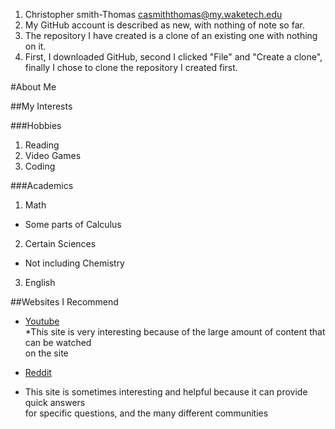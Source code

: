 1. Christopher smith-Thomas casmiththomas@my.waketech.edu
2. My GitHub account is described as new, with nothing of note so far.
3. The repository I have created is a clone of an existing one with nothing on it.
4. First, I downloaded GitHub, second I clicked "File" and "Create a clone", finally I chose to clone the repository I created first.


#About Me

##My Interests

###Hobbies  
1. Reading   
2. Video Games   
3. Coding

###Academics  
1. Math
 * Some parts of Calculus
2. Certain Sciences
 * Not including Chemistry
3. English
 
##Websites I Recommend  

* [Youtube](www.youtube.com)  
 *This site is very interesting because of the large amount of content that can be watched  
on the site  
 
* [Reddit](www.reddit.com) 
 * This site is sometimes interesting and helpful because it can provide quick answers  
for specific questions, and the many different communities 